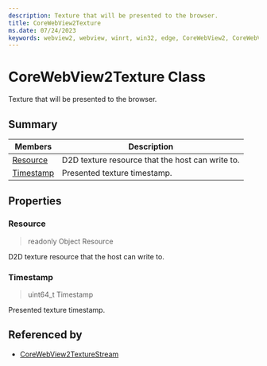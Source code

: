 ```yaml
---
description: Texture that will be presented to the browser.
title: CoreWebView2Texture
ms.date: 07/24/2023
keywords: webview2, webview, winrt, win32, edge, CoreWebView2, CoreWebView2Controller, browser control, edge html, CoreWebView2Texture
---
```


# CoreWebView2Texture Class



Texture that will be presented to the browser.

## Summary

Members|Description
--|--
[Resource](#resource) | D2D texture resource that the host can write to.
[Timestamp](#timestamp) | Presented texture timestamp.

## Properties

### Resource

> readonly  Object Resource

D2D texture resource that the host can write to.

### Timestamp

>  uint64_t Timestamp

Presented texture timestamp.







## Referenced by

- [CoreWebView2TextureStream](corewebview2texturestream.md)
